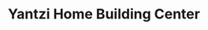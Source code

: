 ---
title: "Yantzi Home Building Center"
url: /township-of-east-zorra-tavistock/yantzi-home-building-center/
shop: trade
---